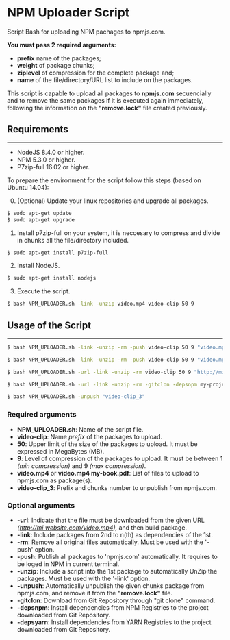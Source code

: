 # NPM Uploader Script

Script Bash for uploading NPM pachages to npmjs.com.

__You must pass 2 required arguments:__ 

* __prefix__ name of the packages;
* __weight__ of package chunks;
* __ziplevel__ of compression for the complete package and;
* __name__ of the file/directory/URL list to include on the packages.

This script is capable to upload all packages to __npmjs.com__ secuencially and to remove the same packages if it is executed again immediately, following the information on the __"remove.lock"__ file created previously.

## Requirements

----------------

* NodeJS 8.4.0 or higher.
* NPM 5.3.0 or higher.
* P7zip-full 16.02 or higher.

To prepare the environment for the script follow this steps (based on Ubuntu 14.04):

0. (Optional) Update your linux repositories and upgrade all packages.

```bash
$ sudo apt-get update
$ sudo apt-get upgrade
```

1. Install p7zip-full on your system, it is neccesary to compress and divide in chunks all the file/directory included.

```bash
$ sudo apt-get install p7zip-full
```

2. Install NodeJS.

```bash
$ sudo apt-get install nodejs
```

3. Execute the script.

```bash
$ bash NPM_UPLOADER.sh -link -unzip video.mp4 video-clip 50 9
```
  
## Usage of the Script

------------------------

```bash
$ bash NPM_UPLOADER.sh -link -unzip -rm -push video-clip 50 9 "video.mp4"
```

```bash
$ bash NPM_UPLOADER.sh -link -unzip -rm -push video-clip 50 9 "video.mp4" "my-book.pdf" "my-document.docx"
```
  
```bash
$ bash NPM_UPLOADER.sh -url -link -unzip -rm video-clip 50 9 "http://mi.website.com/video.mp4" "http://mi.website.com/my-book.pdf"
```
  
```bash
$ bash NPM_UPLOADER.sh -url -link -unzip -rm -gitclon -depsnpm my-project 50 9 "http://github.com/user/my-project.git"
```
  
```bash
$ bash NPM_UPLOADER.sh -unpush "video-clip_3"
```

### Required arguments

* __NPM_UPLOADER.sh__: Name of the script file.
* __video-clip__:  Name _prefix_ of the packages to upload.
* __50__: Upper limit of the size of the packages to upload. It must be expressed in MegaBytes (MB).
* __9__: Level of compression of the packages to upload. It must be between 1 _(min compression)_ and 9 _(max compression)_.
* __video.mp4__ or __video.mp4 my-book.pdf__: List of files to upload to npmjs.com as package(s). 
* __video-clip_3__: Prefix and chunks number to unpublish from npmjs.com.

### Optional arguments

* __-url__: Indicate that the file must be downloaded from the given URL _(http://mi.website.com/video.mp4),_ and then build package.
* __-link__: Include packages from 2nd to n(th) as dependencies of the 1st.
* __-rm__: Remove all original files automatically. Must be used with the '-push' option.
* __-push__: Publish all packages to 'npmjs.com' automatically. It requires to be loged in NPM in current terminal.
* __-unzip__: Include a script into the 1st package to automatically UnZip the packages. Must be used with the '-link' option.
* __-unpush__: Automatically unpublish the given chunks package from npmjs.com, and remove it from the __"remove.lock"__ file.
* __-gitclon__: Download from Git Repository through "git clone" command.
* __-depsnpm__: Install dependencies from NPM Registries to the project downloaded from Git Repository.
* __-depsyarn__: Install dependencies from YARN Registries to the project downloaded from Git Repository.
